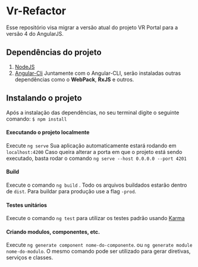 Vr-Refactor
===================

Esse repositório visa migrar a versão atual do projeto VR Portal para a versão 4 do AngularJS.


Dependências do projeto
-------------

 1. [NodeJS](https://nodejs.org/en/download/)
 2. [Angular-Cli](https://github.com/angular/angular-cli)
Juntamente com o Angular-CLI, serão instaladas outras dependências como o **WebPack**, **RxJS** e outros.

Instalando o projeto
-------------
Após a instalação das dependências, no seu terminal digite o seguinte comando: `$ npm install`


#### <i class="icon-hdd"></i> Executando o projeto localmente
Execute `ng serve`
 Sua aplicação automaticamente estará rodando em `localhost:4200`
 Caso queira alterar a porta em que o projeto está sendo executado, basta rodar o comando `ng serve --host 0.0.0.0 --port 4201` 


#### <i class="icon-folder-open"></i> Build
Execute o comando `ng build` . Todo os arquivos buildados estarão dentro de `dist`. Para buildar para produção use a flag `-prod`.

#### <i class="icon-folder-open"></i> Testes unitários
Execute o comando `ng test` para utilizar os testes padrão usando [Karma](https://karma-runner.github.io/1.0/index.html)

#### <i class="icon-pencil"></i> Criando modulos, componentes, etc.

Execute `ng generate component nome-do-componente`.
ou `ng generate module nome-do-modulo`.
O mesmo comando pode ser utilizado para gerar diretivas, serviços e classes.
